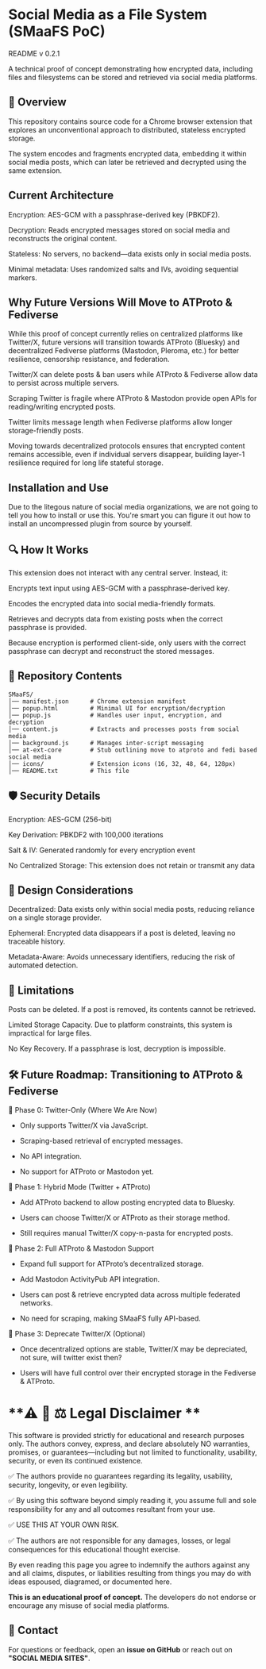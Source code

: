 # Social Media as a File System (SMaaFS PoC)
README v 0.2.1

A technical proof of concept demonstrating how encrypted data, including files and filesystems can be stored and retrieved via social media platforms.

## 📌 Overview
This repository contains source code for a Chrome browser extension that explores an unconventional approach to distributed, stateless encrypted storage.

The system encodes and fragments encrypted data, embedding it within social media posts, which can later be retrieved and decrypted using the same extension.

## Current Architecture
Encryption: AES-GCM with a passphrase-derived key (PBKDF2).

Decryption: Reads encrypted messages stored on social media and reconstructs the original content.

Stateless: No servers, no backend—data exists only in social media posts.

Minimal metadata: Uses randomized salts and IVs, avoiding sequential markers.

## Why Future Versions Will Move to ATProto & Fediverse
While this proof of concept currently relies on centralized platforms like Twitter/X, future versions will transition towards ATProto (Bluesky) and decentralized Fediverse platforms (Mastodon, 
 Pleroma, etc.) for better resilience, censorship resistance, and federation.

Twitter/X can delete posts & ban users while ATProto & Fediverse allow data to persist across multiple servers. 

Scraping Twitter is fragile where ATProto & Mastodon provide open APIs for reading/writing encrypted posts.

Twitter limits message length when Fediverse platforms allow longer storage-friendly posts.

Moving towards decentralized protocols ensures that encrypted content remains accessible, even if individual servers disappear, building layer-1 resilience required for long life stateful storage.

## Installation and Use
Due to the litegous nature of social media organizations, we are not going to tell you how to install or use this.  You're smart you can figure it out how to install an uncompressed plugin from source by yourself.


## 🔍 How It Works
This extension does not interact with any central server. Instead, it:

Encrypts text input using AES-GCM with a passphrase-derived key.

Encodes the encrypted data into social media-friendly formats.

Retrieves and decrypts data from existing posts when the correct passphrase is provided.

Because encryption is performed client-side, only users with the correct passphrase can decrypt and reconstruct the stored messages.

## 📁 Repository Contents

```
SMaaFS/
│── manifest.json      # Chrome extension manifest
│── popup.html         # Minimal UI for encryption/decryption
│── popup.js           # Handles user input, encryption, and decryption
│── content.js         # Extracts and processes posts from social media
│── background.js      # Manages inter-script messaging
│── at-ext-core        # Stub outlining move to atproto and fedi based social media
│── icons/             # Extension icons (16, 32, 48, 64, 128px)
│── README.txt         # This file
```
##  🛡 Security Details
Encryption: AES-GCM (256-bit)

Key Derivation: PBKDF2 with 100,000 iterations

Salt & IV: Generated randomly for every encryption event

No Centralized Storage: This extension does not retain or transmit any data

## 🔎 Design Considerations
Decentralized: Data exists only within social media posts, reducing reliance on a single storage provider.

Ephemeral: Encrypted data disappears if a post is deleted, leaving no traceable history.

Metadata-Aware: Avoids unnecessary identifiers, reducing the risk of automated detection.

## 📌 Limitations
Posts can be deleted. If a post is removed, its contents cannot be retrieved.

Limited Storage Capacity. Due to platform constraints, this system is impractical for large files.

No Key Recovery. If a passphrase is lost, decryption is impossible.

## 🛠 Future Roadmap: Transitioning to ATProto & Fediverse
🔹 Phase 0: Twitter-Only (Where We Are Now)

  - Only supports Twitter/X via JavaScript.

  - Scraping-based retrieval of encrypted messages.

  - No API integration.

  - No support for ATProto or Mastodon yet.
    
🔹 Phase 1: Hybrid Mode (Twitter + ATProto)

  - Add ATProto backend to allow posting encrypted data to Bluesky.

  - Users can choose Twitter/X or ATProto as their storage method.

  - Still requires manual Twitter/X copy-n-pasta for encrypted posts.
    
🔹 Phase 2: Full ATProto & Mastodon Support

  - Expand full support for ATProto’s decentralized storage.

  - Add Mastodon ActivityPub API integration.

  - Users can post & retrieve encrypted data across multiple federated networks.

  - No need for scraping, making SMaaFS fully API-based.

🔹 Phase 3: Deprecate Twitter/X (Optional)

  - Once decentralized options are stable, Twitter/X may be depreciated, not sure, will twitter exist then?

  - Users will have full control over their encrypted storage in the Fediverse & ATProto.

# **⚠️ 🚨 ⚖️ Legal Disclaimer **
This software is provided strictly for educational and research purposes only.
The authors convey, express, and declare absolutely NO warranties, promises, or guarantees—including but not limited to functionality, usability, security, or even its continued existence.

✅ The authors provide no guarantees regarding its legality, usability, security, longevity, or even legibility.

✅ By using this software beyond simply reading it, you assume full and sole responsibility for any and all outcomes resultant from your use.

✅ USE THIS AT YOUR OWN RISK.

✅ The authors are not responsible for any damages, losses, or legal consequences for this educational thought exercise.

By even reading this page you agree to indemnify the authors against any and all claims, disputes, or liabilities resulting from things you may do with ideas espoused, diagramed, or documented here. 

**This is an educational proof of concept.** The developers do not endorse or encourage any misuse of social media platforms.

## **📧 Contact**
For questions or feedback, open an **issue on GitHub** or reach out on **"SOCIAL MEDIA SITES"**.
